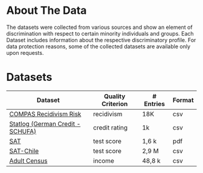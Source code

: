 # About The Data

The datasets were collected from various sources and show an element of discrimination with respect to certain minority individuals and groups. Each Dataset includes information about the respective discriminatory profile. For data protection reasons, some of the collected datasets are available only upon requests.


<h1><a name ="datasets"> Datasets </a></h1>

| Dataset                          	                            | Quality Criterion 	| # Entries 	| Format |
|----------------------------------	                            |-------------------	|-----------	|--------|
| [COMPAS Recidivism Risk](Pages/Datasets/Compas.md)           	| recidivism        	| 18K    	    | csv |
| [Statlog (German Credit -SCHUFA)](Pages/Datasets/Schufa.md) 	| credit rating     	| 1k        	| csv |
| [SAT](Pages/Datasets/SAT.md)                              	| test score        	| 1,6 k 	    | pdf |
| [SAT-Chile](Pages/Datasets/SATChile.md)                       | test score            | 2,9 M         | csv |
| [Adult Census ](Pages/Datasets/censusincome.md)               | income                | 48,8 k        | csv |

